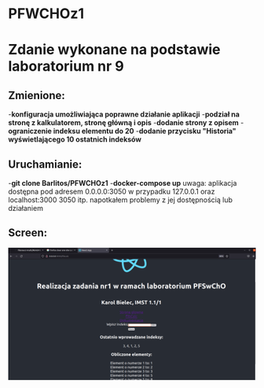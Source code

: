 # PFWCHOz1
# Zdanie wykonane na podstawie laboratorium nr 9
## Zmienione:
      
-**konfiguracja umożliwiająca poprawne działanie aplikacji**
-**podział na  stronę z kalkulatorem, stronę główną i opis**
-**dodanie strony z opisem**
-**ograniczenie indeksu elementu do 20**
-**dodanie przycisku "Historia" wyświetlającego 10 ostatnich indeksów**
      
## Uruchamianie:
      
-**git clone Barlitos/PFWCHOz1**
-**docker-compose up**
uwaga: aplikacja dostępna pod adresem 0.0.0.0:3050
w przypadku 127.0.0.1 oraz localhost:3000 3050 itp. napotkałem problemy z jej dostępnością
lub działaniem 
      
## Screen:
![image](screen.png)
